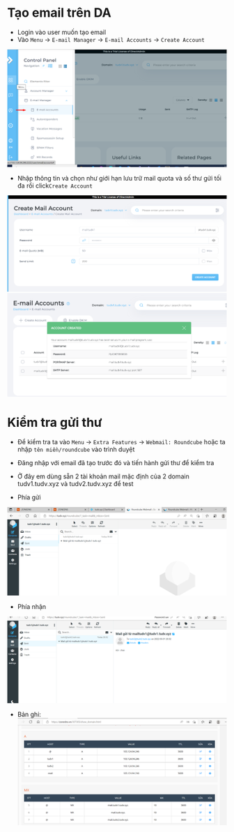 # Tạo email trên DA
- Login vào user muốn tạo email 
- Vào `Menu` -> `E-mail Manager` -> `E-mail Accounts` -> `Create Account`

<img src="imgservices/395.png">

- Nhập thông tin và chọn như giới hạn lưu trữ mail quota và số thư gửi tối đa rồi click`Create Account`

<img src="imgservices/396.png">

<img src="imgservices/397.png">

# Kiểm tra gửi thư 
- Để kiểm tra ta vào `Menu` -> `Extra Features` -> `Webmail: Roundcube` hoặc ta nhập `tên miền/roundcube` vào trình duyệt

- Đăng nhập với email đã tạo trước đó và tiến hành gửi thư để kiểm tra

- Ở đây em dùng sẵn 2 tài khoản mail mặc định của 2 domain tudv1.tudv.xyz và tudv2.tudv.xyz để test

- Phía gửi

<img src="imgservices/407.png">

- Phía nhận

<img src="imgservices/405.png">

- Bản ghi: <img src="imgservices/408.png">
